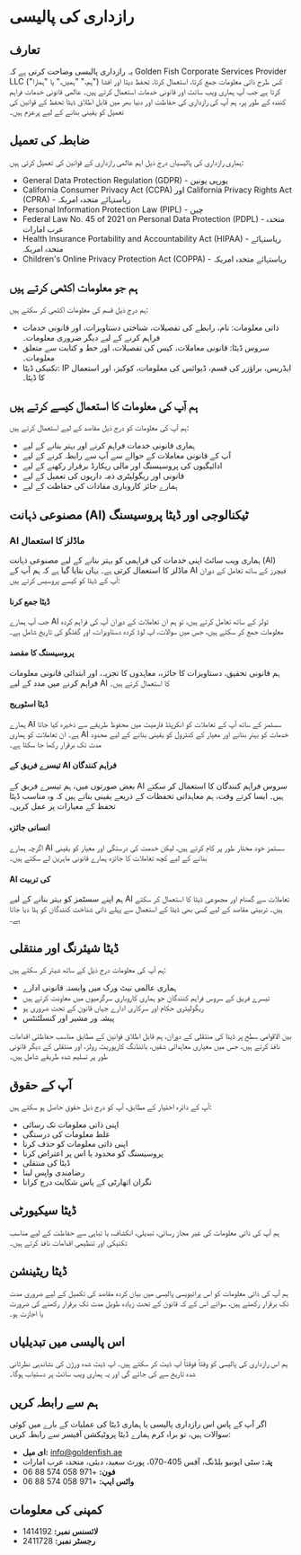 # رازداری کی پالیسی

## تعارف

یہ رازداری پالیسی وضاحت کرتی ہے کہ Golden Fish Corporate Services Provider LLC ("ہم،" "ہمیں،" یا "ہمارا") کس طرح ذاتی معلومات جمع کرتا، استعمال کرتا، تحفظ دیتا اور افشا کرتا ہے جب آپ ہماری ویب سائٹ اور قانونی خدمات استعمال کرتے ہیں۔ عالمی قانونی خدمات فراہم کنندہ کے طور پر، ہم آپ کی رازداری کی حفاظت اور دنیا بھر میں قابل اطلاق ڈیٹا تحفظ کے قوانین کی تعمیل کو یقینی بنانے کے لیے پرعزم ہیں۔

## ضابطہ کی تعمیل

ہماری رازداری کی پالیسیاں درج ذیل اہم عالمی رازداری کے قوانین کی تعمیل کرتی ہیں:

- General Data Protection Regulation (GDPR) - یورپی یونین
- California Consumer Privacy Act (CCPA) اور California Privacy Rights Act (CPRA) - ریاستہائے متحدہ امریکہ
- Personal Information Protection Law (PIPL) - چین
- Federal Law No. 45 of 2021 on Personal Data Protection (PDPL) - متحدہ عرب امارات
- Health Insurance Portability and Accountability Act (HIPAA) - ریاستہائے متحدہ امریکہ
- Children's Online Privacy Protection Act (COPPA) - ریاستہائے متحدہ امریکہ

## ہم جو معلومات اکٹھی کرتے ہیں

ہم درج ذیل قسم کی معلومات اکٹھی کر سکتے ہیں:

- ذاتی معلومات: نام، رابطے کی تفصیلات، شناختی دستاویزات، اور قانونی خدمات فراہم کرنے کے لیے دیگر ضروری معلومات۔
- سروس ڈیٹا: قانونی معاملات، کیس کی تفصیلات، اور خط و کتابت سے متعلق معلومات۔
- تکنیکی ڈیٹا: IP ایڈریس، براؤزر کی قسم، ڈیوائس کی معلومات، کوکیز، اور استعمال کا ڈیٹا۔

## ہم آپ کی معلومات کا استعمال کیسے کرتے ہیں

ہم آپ کی معلومات کو درج ذیل مقاصد کے لیے استعمال کرتے ہیں:

- ہماری قانونی خدمات فراہم کرنے اور بہتر بنانے کے لیے
- آپ کے قانونی معاملات کے حوالے سے آپ سے رابطہ کرنے کے لیے
- ادائیگیوں کی پروسیسنگ اور مالی ریکارڈ برقرار رکھنے کے لیے
- قانونی اور ریگولیٹری ذمہ داریوں کی تعمیل کے لیے
- ہمارے جائز کاروباری مفادات کی حفاظت کے لیے

## مصنوعی ذہانت (AI) ٹیکنالوجی اور ڈیٹا پروسیسنگ

### AI ماڈلز کا استعمال

ہماری ویب سائٹ اپنی خدمات کی فراہمی کو بہتر بنانے کے لیے مصنوعی ذہانت (AI) ماڈلز کا استعمال کرتی ہے۔ یہاں بتایا گیا ہے کہ ہم آپ کے AI فیچرز کے ساتھ تعامل کے دوران آپ کے ڈیٹا کو کیسے پروسیس کرتے ہیں:

#### ڈیٹا جمع کرنا

جب آپ ہمارے AI ٹولز کے ساتھ تعامل کرتے ہیں، تو ہم ان تعاملات کے دوران آپ کی فراہم کردہ معلومات جمع کر سکتے ہیں، جس میں سوالات، اپ لوڈ کردہ دستاویزات، اور گفتگو کی تاریخ شامل ہے۔

#### پروسیسنگ کا مقصد

ہم قانونی تحقیق، دستاویزات کا جائزہ، معاہدوں کا تجزیہ، اور ابتدائی قانونی معلومات فراہم کرنے میں مدد کے لیے AI کا استعمال کرتے ہیں۔

#### ڈیٹا اسٹوریج

ہمارے AI سسٹمز کے ساتھ آپ کے تعاملات کو انکرپٹڈ فارمیٹ میں محفوظ طریقے سے ذخیرہ کیا جاتا ہے۔ ان تعاملات کو ہماری AI خدمات کو بہتر بنانے اور معیار کے کنٹرول کو یقینی بنانے کے لیے محدود مدت تک برقرار رکھا جا سکتا ہے۔

#### تیسرے فریق کے AI فراہم کنندگان

بعض صورتوں میں، ہم تیسرے فریق کے AI سروس فراہم کنندگان کا استعمال کر سکتے ہیں۔ ایسا کرتے وقت، ہم معاہداتی تحفظات کے ذریعے یقینی بناتے ہیں کہ وہ مناسب ڈیٹا تحفظ کے معیارات پر عمل کریں۔

#### انسانی جائزہ

اگرچہ ہمارے AI سسٹمز خود مختار طور پر کام کرتے ہیں، لیکن خدمت کی درستگی اور معیار کو یقینی بنانے کے لیے کچھ تعاملات کا جائزہ ہمارے قانونی ماہرین لے سکتے ہیں۔

#### AI کی تربیت

ہم اپنے سسٹمز کو بہتر بنانے کے لیے AI تعاملات سے گمنام اور مجموعی ڈیٹا کا استعمال کر سکتے ہیں۔ تربیتی مقاصد کے لیے کسی بھی ڈیٹا کے استعمال سے پہلے ذاتی شناخت کنندگان کو ہٹا دیا جاتا ہے۔

## ڈیٹا شیئرنگ اور منتقلی

ہم آپ کی معلومات درج ذیل کے ساتھ شیئر کر سکتے ہیں:

- ہماری عالمی نیٹ ورک میں وابستہ قانونی ادارے
- تیسرے فریق کے سروس فراہم کنندگان جو ہماری کاروباری سرگرمیوں میں معاونت کرتے ہیں
- ریگولیٹری حکام اور سرکاری ادارے جہاں قانون کے تحت ضروری ہو
- پیشہ ور مشیر اور کنسلٹنٹس

بین الاقوامی سطح پر ڈیٹا کی منتقلی کے دوران، ہم قابل اطلاق قوانین کے مطابق مناسب حفاظتی اقدامات نافذ کرتے ہیں، جس میں معیاری معاہداتی شقیں، بائنڈنگ کارپوریٹ رولز، اور منتقلی کے دیگر قانونی طور پر تسلیم شدہ طریقے شامل ہیں۔

## آپ کے حقوق

آپ کے دائرہ اختیار کے مطابق، آپ کو درج ذیل حقوق حاصل ہو سکتے ہیں:

- اپنی ذاتی معلومات تک رسائی
- غلط معلومات کی درستگی
- اپنی ذاتی معلومات کو حذف کرنا
- پروسیسنگ کو محدود یا اس پر اعتراض کرنا
- ڈیٹا کی منتقلی
- رضامندی واپس لینا
- نگران اتھارٹی کے پاس شکایت درج کرانا

## ڈیٹا سیکیورٹی

ہم آپ کی ذاتی معلومات کی غیر مجاز رسائی، تبدیلی، انکشاف، یا تباہی سے حفاظت کے لیے مناسب تکنیکی اور تنظیمی اقدامات نافذ کرتے ہیں۔

## ڈیٹا ریٹینشن

ہم آپ کی ذاتی معلومات کو اس پرائیویسی پالیسی میں بیان کردہ مقاصد کی تکمیل کے لیے ضروری مدت تک برقرار رکھتے ہیں، سوائے اس کے کہ قانون کے تحت زیادہ طویل مدت تک برقرار رکھنے کی ضرورت یا اجازت ہو۔

## اس پالیسی میں تبدیلیاں

ہم اس رازداری کی پالیسی کو وقتاً فوقتاً اپ ڈیٹ کر سکتے ہیں۔ اپ ڈیٹ شدہ ورژن کی نشاندہی نظرثانی شدہ تاریخ سے کی جائے گی اور یہ ہماری ویب سائٹ پر دستیاب ہوگا۔

## ہم سے رابطہ کریں

اگر آپ کے پاس اس رازداری پالیسی یا ہماری ڈیٹا کی عملیات کے بارے میں کوئی سوالات ہیں، تو براہ کرم ہمارے ڈیٹا پروٹیکشن آفیسر سے رابطہ کریں:

- **ای میل:** info@goldenfish.ae
- **پتہ:** سٹی ایونیو بلڈنگ، آفس 405-070، پورٹ سعید، دبئی، متحدہ عرب امارات
- **فون:** +971 058 574 88 06
- **واٹس ایپ:** +971 058 574 88 06

## کمپنی کی معلومات

- **لائسنس نمبر:** 1414192
- **رجسٹر نمبر:** 2411728